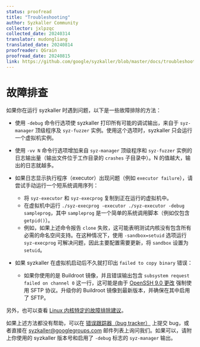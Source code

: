 ```yaml
---
status: proofread
title: "Troubleshooting"
author: Syzkaller Community
collector: jxlpzqc
collected_date: 20240314
translator: mudongliang
translated_date: 20240814
proofreader: QGrain
proofread_date: 20240815
link: https://github.com/google/syzkaller/blob/master/docs/troubleshooting.md
---
```


# 故障排查

如果你在运行 syzkaller 时遇到问题，以下是一些故障排除的方法：

 - 使用 `-debug` 命令行选项使 syzkaller 打印所有可能的调试输出，来自于 `syz-manager` 顶级程序及 `syz-fuzzer` 实例。使用这个选项时，syzkaller 只会运行一个虚拟机实例。

 - 使用 `-vv N` 命令行选项增加来自 `syz-manager` 顶级程序和 `syz-fuzzer` 实例的日志输出量（输出文件位于工作目录的 `crashes` 子目录中）。N 的值越大，输出的日志就越多。

 - 如果日志显示执行程序（executor）出现问题（例如 `executor failure`），请尝试手动运行一个短系统调用序列：
     - 将 `syz-executor` 和 `syz-execprog` 复制到正在运行的虚拟机中。
     - 在虚拟机中运行 `./syz-execprog -executor ./syz-executor -debug sampleprog`，其中 `sampleprog` 是一个简单的系统调用脚本（例如仅包含 `getpid()`）。
     - 例如，如果上述命令报告 `clone` 失败，这可能表明测试内核没有包含所有必需的命名空间支持。在这种情况下，使用 `-sandbox=setuid` 选项运行 `syz-execprog` 可解决问题，因此主要配置需要更新，将 `sandbox` 设置为 `setuid`。

 - 如果 syzkaller 在虚拟机启动后不久就打印出 `failed to copy binary` 错误：
     - 如果你使用的是 Buildroot 镜像，并且错误输出包含 `subsystem request failed on channel 0` 这一行，这可能是由于 [OpenSSH 9.0 更改](https://www.openssh.com/txt/release-9.0) 强制使用 SFTP 协议。升级你的 Buildroot 镜像到最新版本，并确保在其中启用了 SFTP。

另外，也可以查看 [Linux 内核特定的故障排除建议](linux/troubleshooting.md)。

如果上述方法都没有帮助，可以在 [错误跟踪器（bug tracker）](https://github.com/google/syzkaller/issues) 上提交 bug，或者直接在 syzkaller@googlegroups.com 邮件列表上询问我们。如果可以，请附上你使用的 syzkaller 版本号和启用了 `-debug` 标志的 `syz-manager` 输出。
